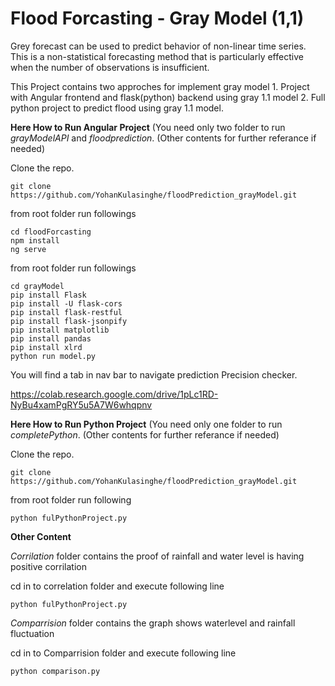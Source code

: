 # Flood Forcasting - Gray Model (1,1)

Grey forecast can be used to predict behavior of non-linear time series. This is a non-statistical forecasting method that is particularly effective when the number of observations is insufficient.

This Project contains two approches for implement gray model 
    1. Project with Angular frontend and flask(python) backend using gray 1.1 model 
    2. Full python project to predict flood using gray 1.1 model.

**Here How to Run Angular Project**
(You need only two folder to run _grayModelAPI_ and _floodprediction_. (Other contents for further referance if needed)

Clone the repo. 
```
git clone https://github.com/YohanKulasinghe/floodPrediction_grayModel.git
```

from root folder run followings
```
cd floodForcasting
npm install
ng serve
```

from root folder run followings
```
cd grayModel
pip install Flask
pip install -U flask-cors
pip install flask-restful
pip install flask-jsonpify
pip install matplotlib
pip install pandas
pip install xlrd
python run model.py
```

You will find a tab in nav bar to navigate prediction Precision checker.

https://colab.research.google.com/drive/1pLc1RD-NyBu4xamPgRY5u5A7W6whqpnv 

**Here How to Run Python Project**
(You need only one folder to run _completePython_. (Other contents for further referance if needed)

Clone the repo. 
```
git clone https://github.com/YohanKulasinghe/floodPrediction_grayModel.git
```

from root folder run following 
```
python fulPythonProject.py
```

**Other Content**

_Corrilation_ folder contains the proof of rainfall and water level is having
positive corrilation 

cd in to correlation folder and execute following line 
```
python fulPythonProject.py
```

_Comparrision_ folder contains the graph shows waterlevel and rainfall fluctuation 

cd in to Comparrision folder and execute following line 
```
python comparison.py
```
